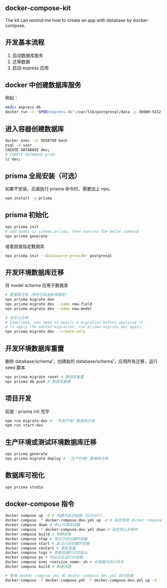 ## docker-compose-kit

The kit can remind me how to create an app with database by docker-compose.

## 开发基本流程

1. 启动数据库服务
2. 迁移数据
3. 启动 express 应用

## docker 中创建数据库服务

例如：

```bash
mkdir express-db
docker run -v "$PWD/express-db":/var/lib/postgresql/data -p 30000:5432 -e POSTGRES_USER=user -e POSTGRES_PASSWORD=123456 -d postgres:14
```

## 进入容器创建数据库

```bash
docker exec -it 9558798 bash
psql -U user
CREATE DATABASE dev;
# CREATE DATABASE prod;
\c dev;
```

## prisma 全局安装（可选）

如果不安装，后面执行 prisma 命令时，需要加上 npx。

```bash
npm install -g prisma
```

## prisma 初始化

```bash
npx prisma init
# add model in schema.prisma, then execute the below command
npx prisma generate
```

或者直接指定数据库

```bash
npx prisma init --datasource-provider postgresql
```

## 开发环境数据库迁移

将 model schema 应用于数据库

```bash
# 数据库迁移（修改字段或新增模型）
npx prisma migrate dev
npx prisma migrate dev --name new-field
npx prisma migrate dev --name new-model
```

```bash
# 自定义迁移
# Sometimes, you need to modify a migration before applying it.
# To apply the edited migration, run prisma migrate dev again.
npx prisma migrate dev --create-only
```

## 开发环境数据库重置

删除 database/schema¹，创建新的 database/schema¹，应用所有迁移，运行 seed 脚本

```bash
npx prisma migrate reset # 数据库重置
npx prisma db push # 数据库重置
```

## 项目开发

前提：prisma init 完毕

```bash
npm run migrate:dev # （开发环境）数据库迁移
npm run start:dev
```

## 生产环境或测试环境数据库迁移

```bash
npx prisma generate
npx prisma migrate deploy # （生产环境）数据库迁移
```

## 数据库可视化

```bash
npx prisma studio
```

## docker-compose 指令

```bash
docker compose up -d # 构建并启动容器（后台运行）
docker compose -f docker-compose.dev.yml up -d # 指定使用 docker-compose.dev.yml 启动容器
docker compose down # 停止并移除容器
docker compose -f docker-compose.dev.yml down # 指定停止并移除
docker compose build # 构建镜像
docker compose stop # 停止已经创建的容器
docker compose start # 启动已经创建的容器
docker compose restart # 重启容器
docker compose logs # 查看容器的日志输出
docker compose ps # 列出正在运行的容器
docker compose exec <service_name> sh # 在容器内执行命令
docker compose build # 构建容器
```

```bash
# 使用 docker-compose.yml 和 docker-compose.dev.yml 启动容器
docker-compose -f docker-compose.yml -f docker-compose.dev.yml up -d
```

